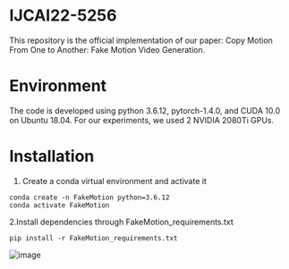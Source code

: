 # IJCAI22-5256
This repository is the official implementation of our paper: Copy Motion From One to Another: Fake Motion Video Generation.
# Environment
The code is developed using python 3.6.12, pytorch-1.4.0, and CUDA 10.0 on Ubuntu 18.04. For our experiments, we used 2 NVIDIA 2080Ti GPUs.
# Installation
1. Create a conda virtual environment and activate it
```
conda create -n FakeMotion python=3.6.12
conda activate FakeMotion
```  
2.Install dependencies through FakeMotion_requirements.txt

`pip install -r FakeMotion_requirements.txt`


![image](https://github.com/AAAI22-858/AAAI-858/blob/main/video.gif)
